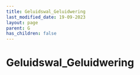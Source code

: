 ```yaml
---
title: Geluidswal_Geluidwering
last_modified_date: 19-09-2023
layout: page
parent: G
has_children: false
---
```


Geluidswal_Geluidwering
=======================

